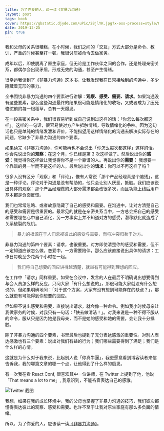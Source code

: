 ```yaml
---
title: 为了你爱的人，读一读《非暴力沟通》
layout: post
tags: book
cover: https://gbstatic.djyde.com/uPic/28jlYK.jpg?x-oss-process=style/80
date: 2019-12-25
pin: true
--- 
```


我和父母的关系很糟糕，在小时候，我们之间的「交互」方式大部分是命令、教训，严重的时候甚至打一顿。我很讨厌被命令去做家务。

成年以后，即使脱离了原生家庭，但无论是工作伙伴之间的合作，还是处理亲密关系，都偶尔会出现矛盾，形成无效的沟通，甚至产生情绪。

很幸运我读到了[《非暴力沟通》](/go/shop/nonviolent-communication)这本书，让我发现我在日常接触到的沟通中，多少隐藏着无形的暴力。

全书围绕非暴力沟通的四个要素进行讲解：**观察、感受、需要、请求**。如果沟通没有这些要素，那么这些沟通最终的结果很可能是情绪化的收场，又或者成为了压死骆驼前的每一根稻草，总有一天爆发。

在一段亲密关系中，我们很容易听到或自己说到过这样的话：「你怎么每次都这样」。这样的一句话，很容易使对方产生抵触情绪，导致情绪化的争吵。因为这句话也只是单纯的情绪发泄和评价，不能指望用这样情绪化的沟通去解决实际存在的问题。它缺少了非暴力沟通的四个要素。

如果读完《非暴力沟通》，你可能再也不会说出「你怎么每次都这样」这样的话。你会先说出你的**观察**：在这个月，你已经是第 3 次这样做了。然后说出你的**感受**：我觉得你这样做让我觉得你不是一个靠谱的人。再说出你的**需要：** 我想要一个靠谱的另一半而不是这样的人。最后说出你的**请求**：你可以不再这样了吗？

很多人没有区分「观察」和「评论」，像有人常说「那个产品经理真是个脑残」，这是一种评论。评论对于沟通是没有帮助的，他只会让别人厌恶，抵触。我们应该说出具体的观察：那个产品经理做的大部分需求都会改很多次，而且功能上线后用户基本都是负面反馈。

我们也常常忽略、或者故意隐藏了自己的感受和需要。在沟通中，让对方清楚自己的感受和需要是很重要的。最常见的就是在亲密关系当中，一方总会把自己的感受和需要埋在心中自己消化，另一方事实上并不知道对方的感受，潜移默化就造成了关系破裂的危机。

> 暴力的根源在于人们忽视彼此的感受与需要，而将冲突归咎于对方。

非暴力沟通的第四个要素：请求，也很重要。对方即使清楚你的感受和需要，但不一定知道应该怎么做。恋爱中，一方需要陪伴，那么应该直接说出具体的请求：工作日每晚至少花两个小时在一起。

> 我们将自己想要的回应讲得越清楚，就越有可能得到理想的回应。

在工作中「请求」同样重要。如果在会议中，发言的人在最后不明确说出想要得到与会人员怎么样的反应，只问大家「有什么想说的」，那很可能大家就没有什么想说的。但如果明确地问：「对于这个方案，大家有没有想到可能存在的缺点？」，那么就更有可能得到你想要的回应。

但如果不说出感受和需要，直接说出请求，就会像一种命令。例如我小时候母亲让我做家务的时候，对我只有一句话：「快去做清洁！」。对我来说是一种不得不服从的命令，服从只是因为她是我母亲，而不是她的感受和她的需要，会让我十分抵触。

除了非暴力沟通的四个要素，书里最后也提到了充分表达感激的重要性。对别人表达感激也有三个要素：说出对我们有益的行为；我们哪些需要得到了满足；我们是什么样的心情。

这就是为什么对于我来说，比起别人说「你真牛逼」，我更愿意看到博客读者来信告诉我，我的哪篇文章的哪一个点，让他得到了什么样的启发。

有一次我在看 React Conf, 很喜欢其中一位讲师，在 Twitter 上提到了他，他说「That means a lot to me」, 我意识到，不能吝啬表达自己的感激。

![Twitter 截图](https://gbstatic.djyde.com/blog/1577254096918-bdc4d633-9aa3-4621-b2b7-cce0cd8586c3.png?x-oss-process=style/80)

我想，如果在我的成长环境中，我的父母也掌握了非暴力沟通的技巧，我们彼次都懂得表达彼此的观察、感受和需要。也许不至于让我对原生家庭有那么多负面的情绪。

所以，为了你爱的人，应该读一读[《非暴力沟通》](/go/shop/nonviolent-communication)。
